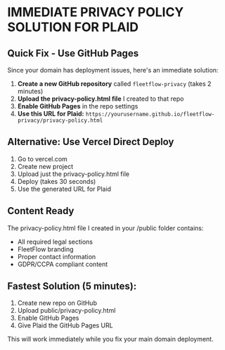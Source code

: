 # IMMEDIATE PRIVACY POLICY SOLUTION FOR PLAID

## Quick Fix - Use GitHub Pages

Since your domain has deployment issues, here's an immediate solution:

1. **Create a new GitHub repository** called `fleetflow-privacy` (takes 2 minutes)
2. **Upload the privacy-policy.html file** I created to that repo
3. **Enable GitHub Pages** in the repo settings
4. **Use this URL for Plaid:**
   `https://yourusername.github.io/fleetflow-privacy/privacy-policy.html`

## Alternative: Use Vercel Direct Deploy

1. Go to vercel.com
2. Create new project
3. Upload just the privacy-policy.html file
4. Deploy (takes 30 seconds)
5. Use the generated URL for Plaid

## Content Ready

The privacy-policy.html file I created in your /public folder contains:

- All required legal sections
- FleetFlow branding
- Proper contact information
- GDPR/CCPA compliant content

## Fastest Solution (5 minutes):

1. Create new repo on GitHub
2. Upload public/privacy-policy.html
3. Enable GitHub Pages
4. Give Plaid the GitHub Pages URL

This will work immediately while you fix your main domain deployment.
